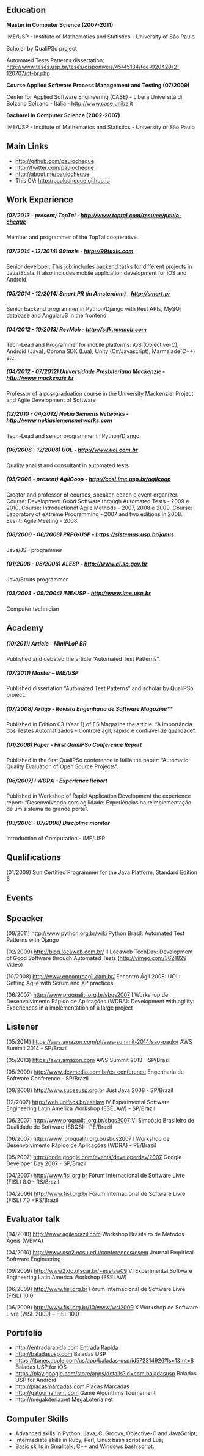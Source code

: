 Education
------------------------

**Master in Computer Science (2007-2011)**

  IME/USP - Institute of Mathematics and Statistics - University of São Paulo

  Scholar by QualiPSo project

  Automated Tests Patterns dissertation: http://www.teses.usp.br/teses/disponiveis/45/45134/tde-02042012-120707/pt-br.php


**Course Applied Software Process Management and Testing (07/2009)**

  Center for Applied Software Engineering (CASE) - Libera Università di Bolzano
  Bolzano - Itália - http://www.case.unibz.it


**Bacharel in Computer Science (2002-2007)**

  IME/USP - Institute of Mathematics and Statistics - University of São Paulo


Main Links
------------------------

- http://github.com/paulocheque
- http://twitter.com/paulocheque
- http://about.me/paulocheque
- This CV: http://paulocheque.github.io


Work Experience
------------------------

##### (07/2013 - present) TopTal - http://www.toptal.com/resume/paulo-cheque

  Member and programmer of the TopTal cooperative.


##### (07/2014 - 12/2014) 99taxis - http://99taxis.com

  Senior developer. This job includes backend tasks for different projects in Java/Scala. It also includes mobile application development for iOS and Android.


##### (05/2014 - 12/2014) Smart.PR (in Amsterdam) - http://smart.pr

  Senior backend programmer in Python/Django with Rest APIs, MySQl database and AngularJS in the frontend.


##### (04/2012 - 10/2013) RevMob - http://sdk.revmob.com

  Tech-Lead and Programmer for mobile platforms: iOS (Objective-C), Android (Java), Corona SDK (Lua), Unity (C#/Javascript), Marmalade(C++) etc.


##### (04/2012 - 07/2012) Universidade Presbiteriana Mackenzie - http://www.mackenzie.br

  Professor of a pos-graduation course in the University Mackenzie: Project and Agile Development of Software


##### (12/2010 - 04/2012) Nokia Siemens Networks - http://www.nokiasiemensnetworks.com

  Tech-Lead and senior programmer in Python/Django.


##### (06/2008 - 12/2008) UOL - http://www.uol.com.br

  Quality analist and consultant in automated tests


##### (05/2006 - present) AgilCoop - http://ccsl.ime.usp.br/agilcoop

  Creator and professor of courses, speaker, coach e event organizer.
  Course: Development Good Software through Automated Tests - 2009 e 2010.
  Course: Introductionof Agile Methods - 2007, 2008 e 2009.
  Course: Laboratory of eXtreme Programming - 2007 and two editions in 2008.
  Event: Agile Meeting - 2008.


##### (08/2006 - 06/2008) PRPG/USP - https://sistemas.usp.br/janus

  Java/JSF programmer


##### (01/2006 - 08/2006) ALESP - http://www.al.sp.gov.br

  Java/Struts programmer


##### (03/2003 - 09/2004) IME/USP - http://www.ime.usp.br

  Computer technician



Academy
------------------------

##### (10/2011) Article - MiniPLoP BR

  Published and debated the article “Automated Test Patterns”.


##### (07/2011) Master – IME/USP

  Published dissertation “Automated Test Patterns” and scholar by QualiPSo project.


##### (07/2008) Artigo - Revista Engenharia de Software Magazine**

  Published in Edition 03 (Year 1) of ES Magazine the article: “A Importância dos Testes Automatizados – Controle ágil, rápido e confiável de qualidade”.


##### (01/2008) Paper - First QualiPSo Conference Report

  Published in the first QualiPSo conference in Itália the paper: “Automatic Quality Evaluation of Open Source Projects”.


##### (06/2007) I WDRA – Experience Report

  Published in Workshop of Rapid Application Development the experience report: “Desenvolvendo com agilidade: Experiências na reimplementação de um sistema de grande porte”.


##### (03/2006 - 07/2006) Discipline monitor

  Introduction of Computation - IME/USP



Qualifications
------------------------

(01/2009) Sun Certified Programmer for the Java Platform, Standard Edition 6


Events
------------------------

Speacker
------------------------

(09/2011) http://www.python.org.br/wiki Python Brasil: Automated Test Patterns with Django

(02/2009) http://blog.locaweb.com.br/ II Locaweb TechDay: Development of Good Software through Automated Tests (http://vimeo.com/3621829 Video)

(10/2008) http://www.encontroagil.com.br/ Encontro Ágil 2008: UOL: Getting Agile with Scrum and XP practices

(06/2007) http://www.proqualiti.org.br/sbqs2007 I Workshop de Desenvolvimento Rápido de Aplicações (WDRA): Development with agility: Experiences in a implementation of a large project


Listener
------------------------

(05/2014) https://aws.amazon.com/pt/aws-summit-2014/sao-paulo/ AWS Summit 2014 - SP/Brazil

(05/2013) https://aws.amazon.com AWS Summit 2013 - SP/Brazil

(05/2009) http://www.devmedia.com.br/es_conference Engenharia de Software Conference - SP/Brazil

(09/2008) http://www.sucesusp.org.br Just Java 2008 - SP/Brazil

(12/2007) http://web.unifacs.br/eselaw IV Experimental Software Engineering Latin America Workshop (ESELAW) - SP/Brazil

(06/2007) http://www.proqualiti.org.br/sbqs2007 VI Simpósio Brasileiro de Qualidade de Software (SBQS) - PE/Brazil

(06/2007) http://www.
proqualiti.org.br/sbqs2007 I Workshop de Desenvolvimento Rápido de Aplicações (WDRA) - PE/Brazil

(05/2007) http://code.google.com/events/developerday/2007 Google Developer Day 2007 - SP/Brazil

(04/2007) http://www.fisl.org.br Fórum Internacional de Software Livre (FISL) 8.0 - RS/Brazil

(04/2006) http://www.fisl.org.br Fórum Internacional de Software Livre (FISL) 7.0 - RS/Brazil

Evaluator talk
------------------------

(04/2010) http://www.agilebrazil.com Workshop Brasileiro de Métodos Ágeis (WBMA)

(04/2010) http://www.csc2.ncsu.edu/conferences/esem Journal Empirical Software Engineering

(09/2009) http://www2.dc.ufscar.br/~eselaw09 VI Experimental Software Engineering Latin America Workshop (ESELAW)

(06/2009) http://www.fisl.org.br Fórum Internacional de Software Livre (FISL) 10.0

(06/2009) http://www.fisl.org.br/10/www/wsl2009 X Workshop de Software Livre (WSL 2009) – FISL 10.0

Portifolio
------------------------

- http://entradarapida.com Entrada Rápida
- http://baladasusp.com Baladas USP
- https://itunes.apple.com/us/app/baladas-usp/id572314926?ls=1&mt=8 Baladas USP for iOS
- https://play.google.com/store/apps/details?id=com.baladasusp Baladas USP for Android
- http://placasmarcadas.com Placas Marcadas
- http://gatournament.com Game Algorithms Tournament
- http://megaloteria.net MegaLoteria.net


Computer Skills
------------------------

- Advanced skills in Python, Java, C, Groovy, Objective-C and JavaScript;
- Intermediate skills in Ruby, Perl, Linux bash script and Lua;
- Basic skills in Smalltalk, C++ and Windows bash script.

